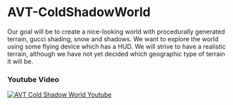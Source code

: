 # AVT-ColdShadowWorld
Our goal will be to create a nice-looking world with procedurally generated terrain, gucci shading, snow and shadows. We want to explore the world using some flying device which has a HUD. We will strive to have a realistic terrain, although we have not yet decided which geographic type of terrain it will be. 

### Youtube Video

[![AVT Cold Shadow World Youtube](https://img.youtube.com/vi/FXg2_lIbb60/0.jpg)](https://youtu.be/FXg2_lIbb60)
